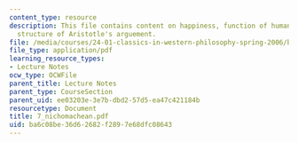 ```yaml
---
content_type: resource
description: This file contains content on happiness, function of human beings and
  structure of Aristotle's arguement.
file: /media/courses/24-01-classics-in-western-philosophy-spring-2006/ba6c08be36d62682f2897e68dfc08643_7_nichomachean.pdf
file_type: application/pdf
learning_resource_types:
- Lecture Notes
ocw_type: OCWFile
parent_title: Lecture Notes
parent_type: CourseSection
parent_uid: ee03203e-3e7b-dbd2-57d5-ea47c421184b
resourcetype: Document
title: 7_nichomachean.pdf
uid: ba6c08be-36d6-2682-f289-7e68dfc08643
---
```

